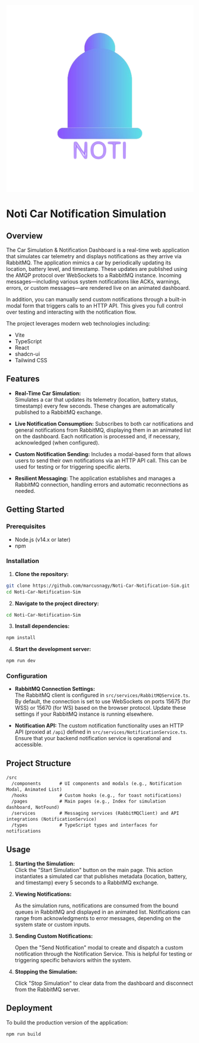 ![Noti-Car-Notification-Sim](public/android-chrome-512x512.png)

# Noti Car Notification Simulation

## Overview

The Car Simulation & Notification Dashboard is a real-time web application that simulates car telemetry and displays notifications as they arrive via RabbitMQ. The application mimics a car by periodically updating its location, battery level, and timestamp. These updates are published using the AMQP protocol over WebSockets to a RabbitMQ instance. Incoming messages—including various system notifications like ACKs, warnings, errors, or custom messages—are rendered live on an animated dashboard.

In addition, you can manually send custom notifications through a built-in modal form that triggers calls to an HTTP API. This gives you full control over testing and interacting with the notification flow.

The project leverages modern web technologies including:

- Vite
- TypeScript
- React
- shadcn-ui
- Tailwind CSS

## Features

- **Real-Time Car Simulation:**  
Simulates a car that updates its telemetry (location, battery status, timestamp) every few seconds. These changes are automatically published to a RabbitMQ exchange.

- **Live Notification Consumption:**
Subscribes to both car notifications and general notifications from RabbitMQ, displaying them in an animated list on the dashboard. Each notification is processed and, if necessary, acknowledged (when configured).

- **Custom Notification Sending:**
Includes a modal-based form that allows users to send their own notifications via an HTTP API call. This can be used for testing or for triggering specific alerts.

- **Resilient Messaging:**
The application establishes and manages a RabbitMQ connection, handling errors and automatic reconnections as needed.

## Getting Started

### Prerequisites

- Node.js (v14.x or later)
- npm

### Installation

1. **Clone the repository:**

```sh
git clone https://github.com/marcusnagy/Noti-Car-Notification-Sim.git
cd Noti-Car-Notification-Sim
```

2. **Navigate to the project directory:**

```sh
cd Noti-Car-Notification-Sim
```

3. **Install dependencies:**

```sh
npm install
```

4. **Start the development server:**

```sh
npm run dev
```

### Configuration

- **RabbitMQ Connection Settings:**  
The RabbitMQ client is configured in `src/services/RabbitMQService.ts`. By default, the connection is set to use WebSockets on ports 15675 (for WSS) or 15670 (for WS) based on the browser protocol. Update these settings if your RabbitMQ instance is running elsewhere.

- **Notification API:**
The custom notification functionality uses an HTTP API (proxied at `/api`) defined in `src/services/NotificationService.ts`. Ensure that your backend notification service is operational and accessible.


## Project Structure

```
/src
  /components       # UI components and modals (e.g., Notification Modal, Animated List)
  /hooks            # Custom hooks (e.g., for toast notifications)
  /pages            # Main pages (e.g., Index for simulation dashboard, NotFound)
  /services         # Messaging services (RabbitMQClient) and API integrations (NotificationService)
  /types            # TypeScript types and interfaces for notifications
```

## Usage

1. **Starting the Simulation:**  
Click the "Start Simulation" button on the main page. This action instantiates a simulated car that publishes metadata (location, battery, and timestamp) every 5 seconds to a RabbitMQ exchange.

2. **Viewing Notifications:**

   As the simulation runs, notifications are consumed from the bound queues in RabbitMQ and displayed in an animated list. Notifications can range from acknowledgments to error messages, depending on the system state or custom inputs. 

3. **Sending Custom Notifications:**

   Open the "Send Notification" modal to create and dispatch a custom notification through the Notification Service. This is helpful for testing or triggering specific behaviors within the system.

4. **Stopping the Simulation:**

   Click "Stop Simulation" to clear data from the dashboard and disconnect from the RabbitMQ server.


## Deployment
To build the production version of the application:

```sh
npm run build
```
